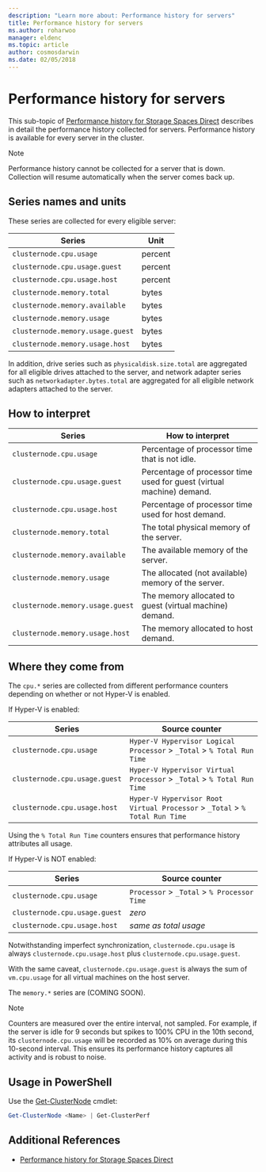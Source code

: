 ```yaml
---
description: "Learn more about: Performance history for servers"
title: Performance history for servers
ms.author: roharwoo
manager: eldenc
ms.topic: article
author: cosmosdarwin
ms.date: 02/05/2018
---
```

# Performance history for servers

This sub-topic of [Performance history for Storage Spaces Direct](performance-history.md) describes in detail the performance history collected for servers. Performance history is available for every server in the cluster.

   > [!NOTE]
   > Performance history cannot be collected for a server that is down. Collection will resume automatically when the server comes back up.

## Series names and units

These series are collected for every eligible server:

| Series                           | Unit    |
|----------------------------------|---------|
| `clusternode.cpu.usage`          | percent |
| `clusternode.cpu.usage.guest`    | percent |
| `clusternode.cpu.usage.host`     | percent |
| `clusternode.memory.total`       | bytes   |
| `clusternode.memory.available`   | bytes   |
| `clusternode.memory.usage`       | bytes   |
| `clusternode.memory.usage.guest` | bytes   |
| `clusternode.memory.usage.host`  | bytes   |

In addition, drive series such as `physicaldisk.size.total` are aggregated for all eligible drives attached to the server, and network adapter series such as `networkadapter.bytes.total` are aggregated for all eligible network adapters attached to the server.

## How to interpret

| Series                           | How to interpret                                                      |
|----------------------------------|-----------------------------------------------------------------------|
| `clusternode.cpu.usage`          | Percentage of processor time that is not idle.                        |
| `clusternode.cpu.usage.guest`    | Percentage of processor time used for guest (virtual machine) demand. |
| `clusternode.cpu.usage.host`     | Percentage of processor time used for host demand.                    |
| `clusternode.memory.total`       | The total physical memory of the server.                              |
| `clusternode.memory.available`   | The available memory of the server.                                   |
| `clusternode.memory.usage`       | The allocated (not available) memory of the server.                   |
| `clusternode.memory.usage.guest` | The memory allocated to guest (virtual machine) demand.               |
| `clusternode.memory.usage.host`  | The memory allocated to host demand.                                  |

## Where they come from

The `cpu.*` series are collected from different performance counters depending on whether or not Hyper-V is enabled.

If Hyper-V is enabled:

| Series                           | Source counter |
|----------------------------------|----------------|
| `clusternode.cpu.usage`          | `Hyper-V Hypervisor Logical Processor` > `_Total` > `% Total Run Time`      |
| `clusternode.cpu.usage.guest`    | `Hyper-V Hypervisor Virtual Processor` > `_Total` > `% Total Run Time`      |
| `clusternode.cpu.usage.host`     | `Hyper-V Hypervisor Root Virtual Processor` > `_Total` > `% Total Run Time` |

Using the `% Total Run Time` counters ensures that performance history attributes all usage.

If Hyper-V is NOT enabled:

| Series                           | Source counter |
|----------------------------------|----------------|
| `clusternode.cpu.usage`          | `Processor` > `_Total` > `% Processor Time` |
| `clusternode.cpu.usage.guest`    | *zero* |
| `clusternode.cpu.usage.host`     | *same as total usage* |

Notwithstanding imperfect synchronization, `clusternode.cpu.usage` is always `clusternode.cpu.usage.host` plus `clusternode.cpu.usage.guest`.

With the same caveat, `clusternode.cpu.usage.guest` is always the sum of `vm.cpu.usage` for all virtual machines on the host server.

The `memory.*` series are (COMING SOON).

  > [!NOTE]
  > Counters are measured over the entire interval, not sampled. For example, if the server is idle for 9 seconds but spikes to 100% CPU in the 10th second, its `clusternode.cpu.usage` will be recorded as 10% on average during this 10-second interval. This ensures its performance history captures all activity and is robust to noise.

## Usage in PowerShell

Use the [Get-ClusterNode](/powershell/module/failoverclusters/get-clusternode) cmdlet:

```PowerShell
Get-ClusterNode <Name> | Get-ClusterPerf
```

## Additional References

- [Performance history for Storage Spaces Direct](performance-history.md)
